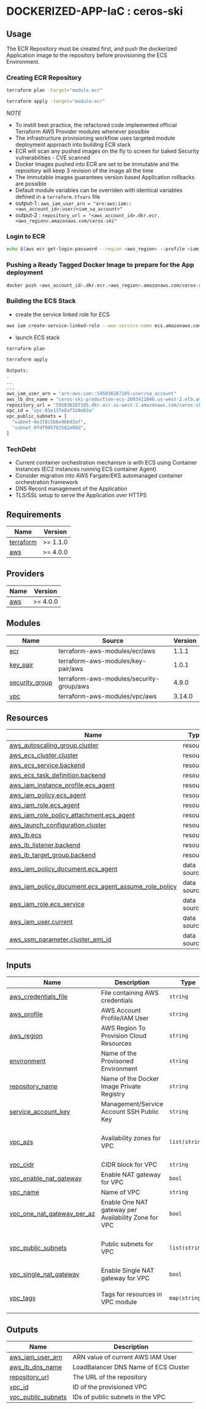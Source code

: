 <!-- BEGIN_TF_DOCS -->
# DOCKERIZED-APP-IaC : ceros-ski

## Usage
The ECR Repository must be created first, and push the dockerized Application image to the repository before provisioning the ECS Environment.

### Creating ECR Repository
```bash
terraform plan -target="module.ecr"

terraform apply -target="module.ecr"
```
_NOTE_
- To instill best practice, the refactored code implemented official Terraform AWS Provider modules whenever possible
- The infrastructure provisioning workflow uses targeted module deployment approach into building ECR stack
- ECR will scan any pushed images on the fly to screen for baked Security vulnerabilities - CVE scanned
- Docker Images pushed into ECR are set to be immutable and the repository will keep 3 revision of the image all the time
- The immutable images guarantees version based Application rollbacks are possible
- Default module variables can be overriden with identical variables defined in a `terraform.tfvars` file
- output-1 : `aws_iam_user_arn = "arn:aws:iam::<aws_account_id>:user/<iam_sa_account>"` 
- output-2 : `repository_url = "<aws_account_id>.dkr.ecr.<aws_region>.amazonaws.com/ceros-ski"` 

### Login to ECR
```bash
echo $(aws ecr get-login-password --region <aws_region> --profile <iam_sa_account>) | docker login --password-stdin --username AWS <aws_account_id>.dkr.ecr.<aws_region>.amazonaws.com/ceros-ski
```  

### Pushing a Ready Tagged Docker Image to prepare for the App deployment
```bash
docker push <aws_account_id>.dkr.ecr.<aws_region>.amazonaws.com/ceros-ski:latest
```

### Building the ECS Stack

- create the service linked role for ECS
```bash
aws iam create-service-linked-role --aws-service-name ecs.amazonaws.com --profile <iam_sa_account>
```

- launch ECS stack 
```bash
terraform plan

terraform apply

Outputs:
.
..
...
aws_iam_user_arn = "arn:aws:iam::595036287105:user/sa_account"
aws_lb_dns_name = "ceros-ski-production-ecs-2093411846.us-west-2.elb.amazonaws.com"
repository_url = "595036287105.dkr.ecr.us-west-2.amazonaws.com/ceros-ski"
vpc_id = "vpc-01e137e8af320a03a"
vpc_public_subnets = [
  "subnet-0e378c5bbe9bbd3af",
  "subnet-0fdf905782582e80d",
]
```

### TechDebt
- Current container orchestration mechanism is with ECS using Container Instances (EC2 instances running ECS container Agent)
- Consider migration into AWS Fargate/EKS automanaged container orchestration framework
- DNS Record management of the Application
- TLS/SSL setup to serve the Application over HTTPS

## Requirements

| Name | Version |
|------|---------|
| <a name="requirement_terraform"></a> [terraform](#requirement\_terraform) | >= 1.1.0 |
| <a name="requirement_aws"></a> [aws](#requirement\_aws) | >= 4.0.0 |

## Providers

| Name | Version |
|------|---------|
| <a name="provider_aws"></a> [aws](#provider\_aws) | >= 4.0.0 |

## Modules

| Name | Source | Version |
|------|--------|---------|
| <a name="module_ecr"></a> [ecr](#module\_ecr) | terraform-aws-modules/ecr/aws | 1.1.1 |
| <a name="module_key_pair"></a> [key\_pair](#module\_key\_pair) | terraform-aws-modules/key-pair/aws | 1.0.1 |
| <a name="module_security_group"></a> [security\_group](#module\_security\_group) | terraform-aws-modules/security-group/aws | 4.9.0 |
| <a name="module_vpc"></a> [vpc](#module\_vpc) | terraform-aws-modules/vpc/aws | 3.14.0 |

## Resources

| Name | Type |
|------|------|
| [aws_autoscaling_group.cluster](https://registry.terraform.io/providers/hashicorp/aws/latest/docs/resources/autoscaling_group) | resource |
| [aws_ecs_cluster.cluster](https://registry.terraform.io/providers/hashicorp/aws/latest/docs/resources/ecs_cluster) | resource |
| [aws_ecs_service.backend](https://registry.terraform.io/providers/hashicorp/aws/latest/docs/resources/ecs_service) | resource |
| [aws_ecs_task_definition.backend](https://registry.terraform.io/providers/hashicorp/aws/latest/docs/resources/ecs_task_definition) | resource |
| [aws_iam_instance_profile.ecs_agent](https://registry.terraform.io/providers/hashicorp/aws/latest/docs/resources/iam_instance_profile) | resource |
| [aws_iam_policy.ecs_agent](https://registry.terraform.io/providers/hashicorp/aws/latest/docs/resources/iam_policy) | resource |
| [aws_iam_role.ecs_agent](https://registry.terraform.io/providers/hashicorp/aws/latest/docs/resources/iam_role) | resource |
| [aws_iam_role_policy_attachment.ecs_agent](https://registry.terraform.io/providers/hashicorp/aws/latest/docs/resources/iam_role_policy_attachment) | resource |
| [aws_launch_configuration.cluster](https://registry.terraform.io/providers/hashicorp/aws/latest/docs/resources/launch_configuration) | resource |
| [aws_lb.ecs](https://registry.terraform.io/providers/hashicorp/aws/latest/docs/resources/lb) | resource |
| [aws_lb_listener.backend](https://registry.terraform.io/providers/hashicorp/aws/latest/docs/resources/lb_listener) | resource |
| [aws_lb_target_group.backend](https://registry.terraform.io/providers/hashicorp/aws/latest/docs/resources/lb_target_group) | resource |
| [aws_iam_policy_document.ecs_agent](https://registry.terraform.io/providers/hashicorp/aws/latest/docs/data-sources/iam_policy_document) | data source |
| [aws_iam_policy_document.ecs_agent_assume_role_policy](https://registry.terraform.io/providers/hashicorp/aws/latest/docs/data-sources/iam_policy_document) | data source |
| [aws_iam_role.ecs_service](https://registry.terraform.io/providers/hashicorp/aws/latest/docs/data-sources/iam_role) | data source |
| [aws_iam_user.current](https://registry.terraform.io/providers/hashicorp/aws/latest/docs/data-sources/iam_user) | data source |
| [aws_ssm_parameter.cluster_ami_id](https://registry.terraform.io/providers/hashicorp/aws/latest/docs/data-sources/ssm_parameter) | data source |

## Inputs

| Name | Description | Type | Default | Required |
|------|-------------|------|---------|:--------:|
| <a name="input_aws_credentials_file"></a> [aws\_credentials\_file](#input\_aws\_credentials\_file) | File containing AWS credentials | `string` | `"~/.aws/credentials"` | no |
| <a name="input_aws_profile"></a> [aws\_profile](#input\_aws\_profile) | AWS Account Profile/IAM User | `string` | `"sa_auto"` | no |
| <a name="input_aws_region"></a> [aws\_region](#input\_aws\_region) | AWS Region To Provision Cloud Resources | `string` | `"us-west-2"` | no |
| <a name="input_environment"></a> [environment](#input\_environment) | Name of the Provisoned Environment | `string` | `"production"` | no |
| <a name="input_repository_name"></a> [repository\_name](#input\_repository\_name) | Name of the Docker Image Private Registry | `string` | `"ceros-ski"` | no |
| <a name="input_service_account_key"></a> [service\_account\_key](#input\_service\_account\_key) | Management/Service Account SSH Public Key | `string` | `"~/.ssh/id_rsa.pub"` | no |
| <a name="input_vpc_azs"></a> [vpc\_azs](#input\_vpc\_azs) | Availability zones for VPC | `list(string)` | <pre>[<br>  "us-west-2a",<br>  "us-west-2c"<br>]</pre> | no |
| <a name="input_vpc_cidr"></a> [vpc\_cidr](#input\_vpc\_cidr) | CIDR block for VPC | `string` | `"172.0.0.0/16"` | no |
| <a name="input_vpc_enable_nat_gateway"></a> [vpc\_enable\_nat\_gateway](#input\_vpc\_enable\_nat\_gateway) | Enable NAT gateway for VPC | `bool` | `true` | no |
| <a name="input_vpc_name"></a> [vpc\_name](#input\_vpc\_name) | Name of VPC | `string` | `"vpc-ceros-ski"` | no |
| <a name="input_vpc_one_nat_gateway_per_az"></a> [vpc\_one\_nat\_gateway\_per\_az](#input\_vpc\_one\_nat\_gateway\_per\_az) | Enable One NAT gateway per Availability Zone for VPC | `bool` | `true` | no |
| <a name="input_vpc_public_subnets"></a> [vpc\_public\_subnets](#input\_vpc\_public\_subnets) | Public subnets for VPC | `list(string)` | <pre>[<br>  "172.0.1.0/24",<br>  "172.0.3.0/24"<br>]</pre> | no |
| <a name="input_vpc_single_nat_gateway"></a> [vpc\_single\_nat\_gateway](#input\_vpc\_single\_nat\_gateway) | Enable Single NAT gateway for VPC | `bool` | `true` | no |
| <a name="input_vpc_tags"></a> [vpc\_tags](#input\_vpc\_tags) | Tags for resources in VPC module | `map(string)` | <pre>{<br>  "Application": "ceros-ski"<br>}</pre> | no |

## Outputs

| Name | Description |
|------|-------------|
| <a name="output_aws_iam_user_arn"></a> [aws\_iam\_user\_arn](#output\_aws\_iam\_user\_arn) | ARN value of current AWS IAM User |
| <a name="output_aws_lb_dns_name"></a> [aws\_lb\_dns\_name](#output\_aws\_lb\_dns\_name) | LoadBalancer DNS Name of ECS Cluster |
| <a name="output_repository_url"></a> [repository\_url](#output\_repository\_url) | The URL of the repository |
| <a name="output_vpc_id"></a> [vpc\_id](#output\_vpc\_id) | ID of the provisioned VPC |
| <a name="output_vpc_public_subnets"></a> [vpc\_public\_subnets](#output\_vpc\_public\_subnets) | IDs of public subnets in the VPC |
<!-- END_TF_DOCS -->